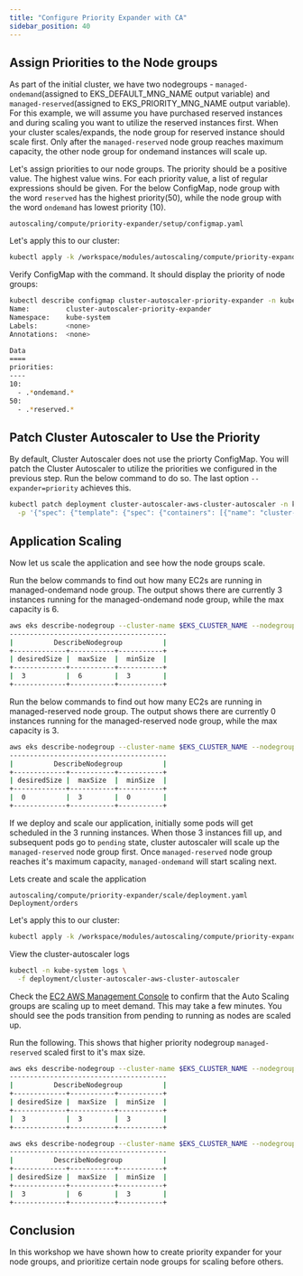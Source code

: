 ```yaml
---
title: "Configure Priority Expander with CA"
sidebar_position: 40
---
```


## Assign Priorities to the Node groups 

As part of the initial cluster, we have two nodegroups - `managed-ondemand`(assigned to EKS_DEFAULT_MNG_NAME output variable) and `managed-reserved`(assigned to EKS_PRIORITY_MNG_NAME output variable). For this example, we will assume you have purchased reserved instances and during scaling you want to utilize the reserved instances first. When your cluster scales/expands, the node group for reserved instance should scale first. Only after the `managed-reserved` node group reaches maximum capacity, the other node group for ondemand instances will scale up.

Let's assign priorities to our node groups. The priority should be a positive value. The highest value wins. For each priority value, a list of regular expressions should be given. For the below ConfigMap, node group with the word `reserved` has the highest priority(50), while the node group with the word `ondemand` has lowest priority (10).

```file
autoscaling/compute/priority-expander/setup/configmap.yaml
```

Let's apply this to our cluster:

```bash test=false
kubectl apply -k /workspace/modules/autoscaling/compute/priority-expander/setup
```

Verify ConfigMap with the command. It should display the priority of node groups:
```bash
kubectl describe configmap cluster-autoscaler-priority-expander -n kube-system
Name:         cluster-autoscaler-priority-expander
Namespace:    kube-system
Labels:       <none>
Annotations:  <none>

Data
====
priorities:
----
10:
  - .*ondemand.*
50:
  - .*reserved.*
```

## Patch Cluster Autoscaler to Use the Priority

By default, Cluster Autoscaler does not use the priorty ConfigMap. You will patch the Cluster Autoscaler to utilize the priorities we configured in the previous step. Run the below command to do so. The last option `--expander=priority` achieves this.

```bash
kubectl patch deployment cluster-autoscaler-aws-cluster-autoscaler -n kube-system \
  -p '{"spec": {"template": {"spec": {"containers": [{"name": "cluster-autoscaler-aws-cluster-autoscaler","command": ["./cluster-autoscaler","--v=4","--stderrthreshold=info","--cloud-provider=aws","--skip-nodes-with-local-storage=false","--expander=least-waste","--node-group-auto-discovery=asg:tag=k8s.io/cluster-autoscaler/enabled,k8s.io/cluster-autoscaler/eks-workshop-cluster","--balance-similar-node-groups","--skip-nodes-with-system-pods=false","--expander=priority"]}]}}}}'
```

## Application Scaling 

Now let us scale the application and see how the node groups scale.

Run the below commands to find out how many EC2s are running in managed-ondemand node group. The output shows there are currently 3 instances running for the managed-ondemand node group, while the max capacity is 6.

```bash
aws eks describe-nodegroup --cluster-name $EKS_CLUSTER_NAME --nodegroup-name $EKS_DEFAULT_MNG_NAME --query nodegroup.scalingConfig --output table
---------------------------------------
|          DescribeNodegroup          |
+-------------+-----------+-----------+
| desiredSize |  maxSize  |  minSize  |
+-------------+-----------+-----------+
|  3          |  6        |  3        |
+-------------+-----------+-----------+
```

Run the below commands to find out how many EC2s are running in managed-reserved node group. The output shows there are currently 0 instances running for the managed-reserved node group, while the max capacity is 3.

```bash
aws eks describe-nodegroup --cluster-name $EKS_CLUSTER_NAME --nodegroup-name $EKS_PRIORITY_MNG_NAME --query nodegroup.scalingConfig --output table
---------------------------------------
|          DescribeNodegroup          |
+-------------+-----------+-----------+
| desiredSize |  maxSize  |  minSize  |
+-------------+-----------+-----------+
|  0          |  3        |  0        |
+-------------+-----------+-----------+
```

If we deploy and scale our application, initially some pods will get scheduled in the 3 running instances. When those 3 instances fill up, and subsequent pods go to `pending` state, cluster autoscaler will scale up the `managed-reserved` node group first. Once `managed-reserved` node group reaches it's maximum capacity, `managed-ondemand` will start scaling next. 

Lets create and scale the application 

```kustomization
autoscaling/compute/priority-expander/scale/deployment.yaml
Deployment/orders
```

Let's apply this to our cluster:

```bash hook=pa-pod-scaleout timeout=180
kubectl apply -k /workspace/modules/autoscaling/compute/priority-expander/scale
```

View the cluster-autoscaler logs

```bash test=false
kubectl -n kube-system logs \
  -f deployment/cluster-autoscaler-aws-cluster-autoscaler
```

Check the [EC2 AWS Management Console](https://console.aws.amazon.com/ec2/home?#Instances:sort=instanceId) to confirm that the Auto Scaling groups are scaling up to meet demand. This may take a few minutes. You should see the pods transition from pending to running as nodes are scaled up. 

Run the following. This shows that higher priority nodegroup `managed-reserved` scaled first to it's max size.

```bash
aws eks describe-nodegroup --cluster-name $EKS_CLUSTER_NAME --nodegroup-name $EKS_PRIORITY_MNG_NAME --query nodegroup.scalingConfig --output table
---------------------------------------
|          DescribeNodegroup          |
+-------------+-----------+-----------+
| desiredSize |  maxSize  |  minSize  |
+-------------+-----------+-----------+
|  3          |  3        |  3        |
+-------------+-----------+-----------+
```

```bash
aws eks describe-nodegroup --cluster-name $EKS_CLUSTER_NAME --nodegroup-name $EKS_DEFAULT_MNG_NAME --query nodegroup.scalingConfig --output table
---------------------------------------
|          DescribeNodegroup          |
+-------------+-----------+-----------+
| desiredSize |  maxSize  |  minSize  |
+-------------+-----------+-----------+
|  3          |  6        |  3        |
+-------------+-----------+-----------+
```

## Conclusion

In this workshop we have shown how to create priority expander for your node groups, and prioritize certain node groups for scaling before others.
